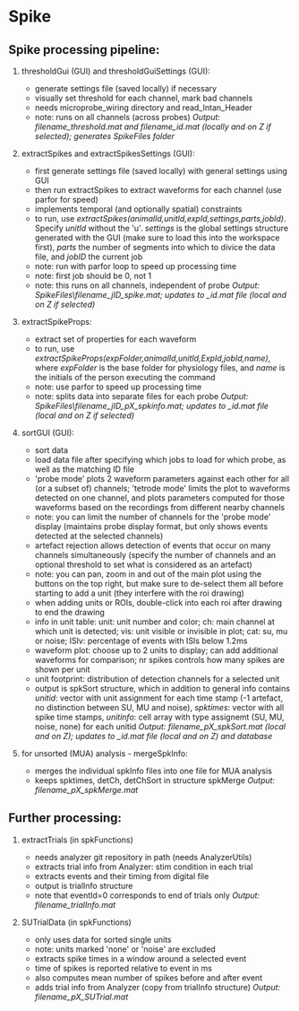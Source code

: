 # Spike

## Spike processing pipeline:

1) thresholdGui (GUI) and thresholdGuiSettings (GUI):
   - generate settings file (saved locally) if necessary 
   - visually set threshold for each channel, mark bad channels
   - needs microprobe_wiring directory and read_Intan_Header
   - note: runs on all channels (across probes)
   *Output: filename_threshold.mat and filename_id.mat (locally and on Z if selected); generates SpikeFiles folder*

2) extractSpikes and extractSpikesSettings (GUI):
   - first generate settings file (saved locally) with general settings using GUI
   - then run extractSpikes to extract waveforms for each channel (use parfor for speed)
   - implements temporal (and optionally spatial) constraints
   - to run, use *extractSpikes(animalId,unitId,expId,settings,parts,jobId)*. Specify *unitId* without the 'u'. *settings* is the global settings structure generated with the GUI (make sure to load this into the workspace first), *parts* the number of segments into which to divice the data file, and *jobID* the current job
   - note: run with parfor loop to speed up processing time
   - note: first job should be 0, not 1
   - note: this runs on all channels, independent of probe
   *Output: SpikeFiles\filename_jID_spike.mat; updates to _id.mat file (local and on Z if selected)*

3) extractSpikeProps:
   - extract set of properties for each waveform
   - to run, use *extractSpikeProps(expFolder,animalId,unitId,ExpId,jobId,name)*, where *expFolder* is the base folder for physiology files, and *name* is the initials of the person executing the command
   - note: use parfor to speed up processing time
   - note: splits data into separate files for each probe
   *Output: SpikeFiles\filename_jID_pX_spkinfo.mat; updates to _id.mat file (local and on Z if selected)*

4) sortGUI (GUI):
   - sort data
   - load data file after specifying which jobs to load for which probe, as well as the matching ID file
   - 'probe mode' plots 2 waveform parameters against each other for all (or a subset of) channels; 'tetrode mode' limits the plot to waveforms detected on one channel, and plots parameters computed for those waveforms based on the recordings from different nearby channels 
   - note: you can limit the number of channels for the 'probe mode' display (maintains probe display format, but only shows events detected at the selected channels)
   - artefact rejection allows detection of events that occur on many channels simultaneously (specify the number of channels and an optional threshold to set what is considered as an artefact) 
   - note: you can pan, zoom in and out of the main plot using the buttons on the top right, but make sure to de-select them all before starting to add a unit (they interfere with the roi drawing)
   - when adding units or ROIs, double-click into each roi after drawing to end the drawing
   - info in unit table: unit: unit number and color; ch: main channel at which unit is detected; vis: unit visible or invisible in plot; cat: su, mu or noise; ISIv: percentage of events with ISIs below 1.2ms 
   - waveform plot: choose up to 2 units to display; can add additional waveforms for comparison; nr spikes controls how many spikes are shown per unit
   - unit footprint: distribution of detection channels for a selected unit
   - output is spkSort structure, which in addition to general info contains *unitid*: vector with unit assignment for each time stamp (-1 artefact, no distinction between SU, MU and noise), *spktimes*: vector with all spike time stamps, *unitinfo*: cell array with type assignemt (SU, MU, noise, none) for each unitid
   *Output: filename_pX_spkSort.mat (local and on Z); updates to _id.mat file (local and on Z) and database*

5) for unsorted (MUA) analysis - mergeSpkInfo:
   - merges the individual spkInfo files into one file for MUA analysis
   - keeps spktimes, detCh, detChSort in structure spkMerge 
   *Output: filename_pX_spkMerge.mat*

## Further processing:
1) extractTrials (in spkFunctions)
   - needs analyzer git repository in path (needs AnalyzerUtils)
   - extracts trial info from Analyzer: stim condition in each trial
   - extracts events and their timing from digital file
   - output is trialInfo structure
   - note that eventId=0 corresponds to end of trials only
   *Output: filename_trialInfo.mat*

2) SUTrialData (in spkFunctions)
   - only uses data for sorted single units
   - note: units marked 'none' or 'noise' are excluded
   - extracts spike times in a window around a selected event
   - time of spikes is reported relative to event in ms 
   - also computes mean number of spikes before and after event
   - adds trial info from Analyzer (copy from trialInfo structure) 
   *Output: filename_pX_SUTrial.mat* 



